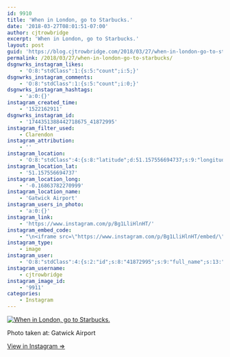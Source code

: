 ```yaml
---
id: 9910
title: 'When in London, go to Starbucks.'
date: '2018-03-27T08:01:51-07:00'
author: cjtrowbridge
excerpt: 'When in London, go to Starbucks.'
layout: post
guid: 'https://blog.cjtrowbridge.com/2018/03/27/when-in-london-go-to-starbucks/'
permalink: /2018/03/27/when-in-london-go-to-starbucks/
dsgnwrks_instagram_likes:
    - 'O:8:"stdClass":1:{s:5:"count";i:5;}'
dsgnwrks_instagram_comments:
    - 'O:8:"stdClass":1:{s:5:"count";i:0;}'
dsgnwrks_instagram_hashtags:
    - 'a:0:{}'
instagram_created_time:
    - '1522162911'
dsgnwrks_instagram_id:
    - '1744351388442718675_41872995'
instagram_filter_used:
    - Clarendon
instagram_attribution:
    - ''
instagram_location:
    - 'O:8:"stdClass":4:{s:8:"latitude";d:51.157556694737;s:9:"longitude";d:-0.16863782270999;s:4:"name";s:15:"Gatwick Airport";s:2:"id";i:51492242;}'
instagram_location_lat:
    - '51.157556694737'
instagram_location_long:
    - '-0.16863782270999'
instagram_location_name:
    - 'Gatwick Airport'
instagram_users_in_photo:
    - 'a:0:{}'
instagram_link:
    - 'https://www.instagram.com/p/Bg1LliHlnHT/'
instagram_embed_code:
    - "\n<iframe src=\"https://www.instagram.com/p/Bg1LliHlnHT/embed/\" width=\"612\" height=\"710\" frameborder=\"0\" scrolling=\"no\" allowtransparency=\"true\" class=\"insta-image-embed\"></iframe>\n"
instagram_type:
    - image
instagram_user:
    - 'O:8:"stdClass":4:{s:2:"id";s:8:"41872995";s:9:"full_name";s:13:"CJ Trowbridge";s:15:"profile_picture";s:141:"https://scontent.cdninstagram.com/vp/0bff7ef46024fadfe1c65f0c3a2372f7/5B42121C/t51.2885-19/s150x150/13724650_1188772791164794_142557231_a.jpg";s:8:"username";s:12:"cjtrowbridge";}'
instagram_username:
    - cjtrowbridge
instagram_image_id:
    - '9911'
categories:
    - Instagram
---
```


[![When in London, go to Starbucks.](https://blog.cjtrowbridge.com/wp-content/uploads/2018/03/1522162911-1-1.jpg)](https://www.instagram.com/p/Bg1LliHlnHT/)

Photo taken at: Gatwick Airport

[View in Instagram ⇒](https://www.instagram.com/p/Bg1LliHlnHT/)